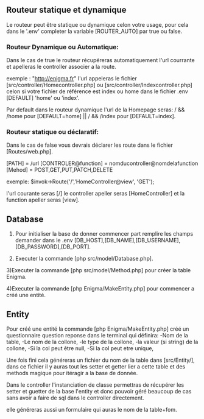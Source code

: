 ## Routeur statique et dynamique

Le routeur peut être statique ou dynamique celon votre usage, pour cela dans le '.env' completer la variable [ROUTER_AUTO] par true ou false.

### Routeur Dynamique ou Automatique:

Dans le cas de true le routeur récupéreras automatiquement l'url courrante et apelleras le controller associer a la route.

exemple : "http://enigma.fr" l'url appeleras le fichier [src/controller/Homecontroller.php] ou [src/controller/Indexcontroller.php] celon si votre fichier de référence est index ou home dans le fichier .env [DEFAULT] 'home' ou 'index'.

Par default dans le routeur dynamique l'url de la Homepage seras:
/ && /home pour [DEFAULT=home] || / && /index pour [DEFAULT=index].

### Routeur statique ou déclaratif:

Dans le cas de false vous devrais déclarer les route dans le fichier [Routes/web.php].

[PATH] = /url
[CONTROLER@function] = nomducontroller@nomdelafunction
[Mehod] = POST,GET,PUT,PATCH,DELETE

exemple:
$invok->Route('/','HomeController@view', 'GET');

l'url courante seras [/] le controller apeller seras [HomeController] et la function apeller seras [view].

## Database

1. Pour initialiser la base de donner commencer part remplire les champs demander dans le .env [DB_HOST],[DB_NAME],[DB_USERNAME], [DB_PASSWORD],[DB_PORT].

2. Executer la commande [php src/model/Database.php].

3)Executer la commande [php src/model/Method.php] pour créer la table Enigma.

4)Executer la commande [php Enigma/MakeEntity.php] pour commencer a créé une entité.

## Entity

Pour créé une entité la commande [php Enigma/MakeEntity.php] créé un questionnaire question reponse dans le terminal qui définira:
-Nom de la table,
-Le nom de la collone,
-le type de la collone,
-la valeur (si string) de la collone,
-Si la col peut être null,
-Si la col peut etre unique,

Une fois fini cela généreras un fichier du nom de la table dans [src/Entity/], dans ce fichier il y auras tout les setter et getter lier a cette table et des methods magique pour itéragir a la base de donnée.

Dans le controller l'instanciation de classe permettras de récupérer les setter et guetter de la base l'entity et donc pouvoir géré beaucoup de cas sans avoir a faire de sql dans le controller directement.

elle généreras aussi un formulaire qui auras le nom de la table+fom.
